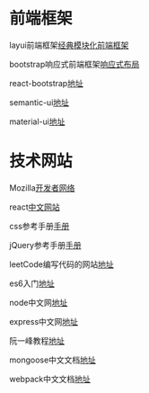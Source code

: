 # 前端框架
layui前端框架[经典模块化前端框架](http://www.layui.com)

bootstrap响应式前端框架[响应式布局](http://www.bootcss.com/)

react-bootstrap[地址](https://react-bootstrap.github.io/)

semantic-ui[地址](http://www.semantic-ui.cn/)

material-ui[地址](http://www.material-ui.com/#/)


# 技术网站
Mozilla[开发者网络](https://developer.mozilla.org/zh-CN/)

react[中文网站](https://discountry.github.io/react/)

css参考手册[手册](http://www.css88.com/book/css/)

jQuery参考手册[手册](http://www.css88.com/jqapi-1.9/)

leetCode编写代码的网站[地址](https://leetcode.com/)

es6入门[地址](http://es6.ruanyifeng.com/)

node中文网[地址](http://nodejs.cn/)

express中文网[地址](http://expressjs.jser.us/api)

阮一峰教程[地址](http://javascript.ruanyifeng.com/)

mongoose中文文档[地址](https://mongoose.shujuwajue.com/)

webpack中文文档[地址](https://doc.webpack-china.org/)

